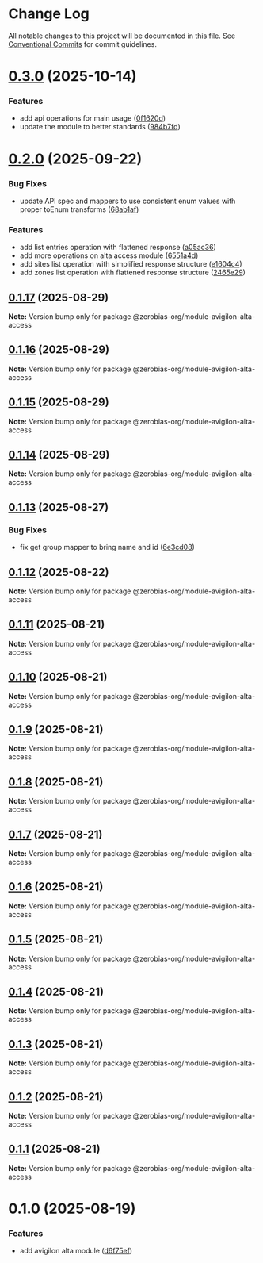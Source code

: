 # Change Log

All notable changes to this project will be documented in this file.
See [Conventional Commits](https://conventionalcommits.org) for commit guidelines.

# [0.3.0](https://github.com/zerobias-org/module-avigilon-alta-access/compare/@zerobias-org/module-avigilon-alta-access@0.2.1...@zerobias-org/module-avigilon-alta-access@0.3.0) (2025-10-14)


### Features

* add api operations for main usage ([0f1620d](https://github.com/zerobias-org/module-avigilon-alta-access/commit/0f1620d1673f5b195e99f694be4138265c0c3cb8))
* update the module to better standards ([984b7fd](https://github.com/zerobias-org/module-avigilon-alta-access/commit/984b7fd12f10b522b5fb821157047d2a485bafaf))





# [0.2.0](https://github.com/zerobias-org/module-avigilon-alta-access/compare/@zerobias-org/module-avigilon-alta-access@0.1.17...@zerobias-org/module-avigilon-alta-access@0.2.0) (2025-09-22)


### Bug Fixes

* update API spec and mappers to use consistent enum values with proper toEnum transforms ([68ab1af](https://github.com/zerobias-org/module-avigilon-alta-access/commit/68ab1af710ff00591c251864fe4a5a65729a3ba0))


### Features

* add list entries operation with flattened response ([a05ac36](https://github.com/zerobias-org/module-avigilon-alta-access/commit/a05ac36e2cdda877ac5c0c29cae1d16e0c07de7f))
* add more operations on alta access module ([6551a4d](https://github.com/zerobias-org/module-avigilon-alta-access/commit/6551a4dc0e28877c0abc5110a4ee20de996b9f90))
* add sites list operation with simplified response structure ([e1604c4](https://github.com/zerobias-org/module-avigilon-alta-access/commit/e1604c48df054d95ef47426c1ea3c5ba2957b5cf))
* add zones list operation with flattened response structure ([2465e29](https://github.com/zerobias-org/module-avigilon-alta-access/commit/2465e290301fee840968af5774bb2346047acf92))





## [0.1.17](https://github.com/zerobias-org/module-avigilon-alta-access/compare/@zerobias-org/module-avigilon-alta-access@0.1.16...@zerobias-org/module-avigilon-alta-access@0.1.17) (2025-08-29)

**Note:** Version bump only for package @zerobias-org/module-avigilon-alta-access





## [0.1.16](https://github.com/zerobias-org/module-avigilon-alta-access/compare/@zerobias-org/module-avigilon-alta-access@0.1.15...@zerobias-org/module-avigilon-alta-access@0.1.16) (2025-08-29)

**Note:** Version bump only for package @zerobias-org/module-avigilon-alta-access





## [0.1.15](https://github.com/zerobias-org/module-avigilon-alta-access/compare/@zerobias-org/module-avigilon-alta-access@0.1.14...@zerobias-org/module-avigilon-alta-access@0.1.15) (2025-08-29)

**Note:** Version bump only for package @zerobias-org/module-avigilon-alta-access





## [0.1.14](https://github.com/zerobias-org/module-avigilon-alta-access/compare/@zerobias-org/module-avigilon-alta-access@0.1.13...@zerobias-org/module-avigilon-alta-access@0.1.14) (2025-08-29)

**Note:** Version bump only for package @zerobias-org/module-avigilon-alta-access





## [0.1.13](https://github.com/zerobias-org/module-avigilon-alta-access/compare/@zerobias-org/module-avigilon-alta-access@0.1.12...@zerobias-org/module-avigilon-alta-access@0.1.13) (2025-08-27)


### Bug Fixes

* fix get group mapper to bring name and id ([6e3cd08](https://github.com/zerobias-org/module-avigilon-alta-access/commit/6e3cd08eee52d26e010ada82e1fbffebe96fee60))





## [0.1.12](https://github.com/zerobias-org/module-avigilon-alta-access/compare/@zerobias-org/module-avigilon-alta-access@0.1.11...@zerobias-org/module-avigilon-alta-access@0.1.12) (2025-08-22)

**Note:** Version bump only for package @zerobias-org/module-avigilon-alta-access





## [0.1.11](https://github.com/zerobias-org/module-avigilon-alta-access/compare/@zerobias-org/module-avigilon-alta-access@0.1.10...@zerobias-org/module-avigilon-alta-access@0.1.11) (2025-08-21)

**Note:** Version bump only for package @zerobias-org/module-avigilon-alta-access





## [0.1.10](https://github.com/zerobias-org/module-avigilon-alta-access/compare/@zerobias-org/module-avigilon-alta-access@0.1.9...@zerobias-org/module-avigilon-alta-access@0.1.10) (2025-08-21)

**Note:** Version bump only for package @zerobias-org/module-avigilon-alta-access





## [0.1.9](https://github.com/zerobias-org/module-avigilon-alta-access/compare/@zerobias-org/module-avigilon-alta-access@0.1.8...@zerobias-org/module-avigilon-alta-access@0.1.9) (2025-08-21)

**Note:** Version bump only for package @zerobias-org/module-avigilon-alta-access





## [0.1.8](https://github.com/zerobias-org/module-avigilon-alta-access/compare/@zerobias-org/module-avigilon-alta-access@0.1.7...@zerobias-org/module-avigilon-alta-access@0.1.8) (2025-08-21)

**Note:** Version bump only for package @zerobias-org/module-avigilon-alta-access





## [0.1.7](https://github.com/zerobias-org/module-avigilon-alta-access/compare/@zerobias-org/module-avigilon-alta-access@0.1.6...@zerobias-org/module-avigilon-alta-access@0.1.7) (2025-08-21)

**Note:** Version bump only for package @zerobias-org/module-avigilon-alta-access





## [0.1.6](https://github.com/zerobias-org/module-avigilon-alta-access/compare/@zerobias-org/module-avigilon-alta-access@0.1.5...@zerobias-org/module-avigilon-alta-access@0.1.6) (2025-08-21)

**Note:** Version bump only for package @zerobias-org/module-avigilon-alta-access





## [0.1.5](https://github.com/zerobias-org/module-avigilon-alta-access/compare/@zerobias-org/module-avigilon-alta-access@0.1.4...@zerobias-org/module-avigilon-alta-access@0.1.5) (2025-08-21)

**Note:** Version bump only for package @zerobias-org/module-avigilon-alta-access





## [0.1.4](https://github.com/zerobias-org/module-avigilon-alta-access/compare/@zerobias-org/module-avigilon-alta-access@0.1.3...@zerobias-org/module-avigilon-alta-access@0.1.4) (2025-08-21)

**Note:** Version bump only for package @zerobias-org/module-avigilon-alta-access





## [0.1.3](https://github.com/zerobias-org/module-avigilon-alta-access/compare/@zerobias-org/module-avigilon-alta-access@0.1.2...@zerobias-org/module-avigilon-alta-access@0.1.3) (2025-08-21)

**Note:** Version bump only for package @zerobias-org/module-avigilon-alta-access





## [0.1.2](https://github.com/zerobias-org/module-avigilon-alta-access/compare/@zerobias-org/module-avigilon-alta-access@0.1.1...@zerobias-org/module-avigilon-alta-access@0.1.2) (2025-08-21)

**Note:** Version bump only for package @zerobias-org/module-avigilon-alta-access





## [0.1.1](https://github.com/zerobias-org/module-avigilon-alta-access/compare/@zerobias-org/module-avigilon-alta-access@0.1.0...@zerobias-org/module-avigilon-alta-access@0.1.1) (2025-08-21)

**Note:** Version bump only for package @zerobias-org/module-avigilon-alta-access





# 0.1.0 (2025-08-19)


### Features

* add avigilon alta module ([d6f75ef](https://github.com/zerobias-org/module-avigilon-alta-access/commit/d6f75ef6b32eb315022061feacddf06f352e8490))

